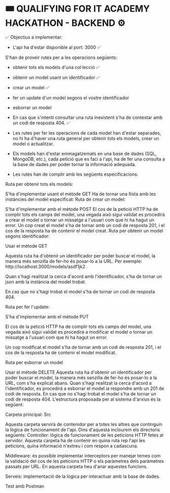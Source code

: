 # 🎟 QUALIFYING FOR IT ACADEMY HACKATHON - BACKEND ⚙️

✅ Objectius a implementar:

- L'api ha d'estar disponible al port: 3000 ✅

S'han de proveir rutes per a les operacions següents:

- obtenir tots els models d'una col·lecció ✅
- obtenir un model usant un identificador ✅
- crear un model ✅
- fer un update d'un model segons el vostre identificador
- esborrar un model
- En cas que s'intenti consultar una ruta inexistent s'ha de contestar amb un codi de resposta 404. ✅

- Les rutes per fer les operacions de cada model han d'estar separades, no hi ha d'haver una ruta general per obtenir tots els models, crear un model o actualitzar.

- Els models han d'estar emmagatzemats en una base de dades (SQL, MongoDB, etc.), cada petició que es faci a l'api, ha de fer una consulta a la base de dades per poder tornar la informació adequada.

- Les rutes han de complir amb les següents especificacions:

Ruta per obtenir tots els models:

S'ha d'implementar usant el mètode GET
Ha de tornar una llista amb les instàncies del model especificat:
Ruta de crear un model:

S'ha d'implementar amb el mètode POST
El cos de la petició HTTP ha de complir tots els camps del model, una vegada això sigui validat es procedirà a crear el model o tornar un missatge a l'usuari com que hi ha hagut un error.
Un cop creat el model s'ha de tornar amb un codi de resposta 201, i el cos de la resposta ha de contenir el model creat.
Ruta per obtenir un model segons identificador:

Usar el mètode GET

Aquesta ruta ha d'obtenir un identificador per poder buscar el model, la manera més senzilla de fer-ho és posar-lo a la URL. Per exemple: http://localhost:3000/models/asdf1jk2 .

Quan s'hagi realitzat la cerca d'acord amb l'identificador, s'ha de tornar un json amb la instància del model trobat.

En cas que no s'hagi trobat el model s'ha de tornar un codi de resposta 404.

Ruta per fer l'update:

S'ha d'implementar amb el mètode PUT

El cos de la petició HTTP ha de complir tots els camps del model, una vegada això sigui validat es procedirà a modificar el model o tornar un missatge a l'usuari com que hi ha hagut un error.

Un cop modificat el model s'ha de tornar amb un codi de resposta 201, i el cos de la resposta ha de contenir el model modificat.

Ruta per esborrar un model

Usar el mètode DELETE
Aquesta ruta ha d'obtenir un identificador per poder buscar el model, la manera més senzilla de fer-ho és posar-lo a la URL, com s'ha explicat abans.
Quan s'hagi realitzat la cerca d'acord a l'identificador, es procedirà a esborrar el model ia respondre amb un 201 de codi de resposta.
En cas que no s'hagi trobat el model s'ha de tornar un codi de resposta 404.
L'estructura proposada per al sistema d'arxius és la següent:

Carpeta principal: Src

Aquesta carpeta servirà de contenidor per a totes les altres que continguin la lògica de funcionament de l'api. Dins d'aquesta inclourem els directoris següents:
Controller: lògica de funcionament de les peticions HTTP fetes al servidor. Aquesta carpeta ha de contenir en quina ruta rep l'api les peticions, quina informació n'extreu i com respon a cadascuna.

Middleware: és possible implementar interceptors per manejar temes com la validació del cos de les peticions HTTP o els paràmetres dels paràmetres passats per URL. En aquesta carpeta heu d'anar aquestes funcions.

Serveis: implementació de la lògica per interactuar amb la base de dades.

Test amb Postman